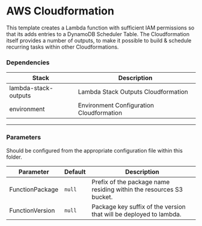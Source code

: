# AWS Cloudformation

This template creates a Lambda function with sufficient IAM permissions so that its adds entries to a DynamoDB Scheduler Table. The Cloudformation itself provides a number of outputs, to make it possible to build & schedule recurring tasks within other Cloudformations.

### Dependencies

| Stack                | Description                              |
|----------------------|------------------------------------------|
| lambda-stack-outputs | Lambda Stack Outputs Cloudformation      |
| environment          | Environment Configuration Cloudformation |

---

### Parameters

Should be configured from the appropriate configuration file within this folder.

| Parameter       | Default | Description                                                         |
|-----------------|---------|---------------------------------------------------------------------|
| FunctionPackage | `null`  | Prefix of the package name residing within the resources S3 bucket. |
| FunctionVersion | `null`  | Package key suffix of the version that will be deployed to lambda.  |
